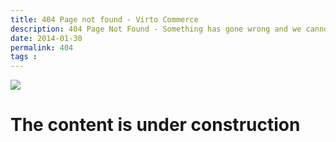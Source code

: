 ```yaml
---
title: 404 Page not found - Virto Commerce
description: 404 Page Not Found - Something has gone wrong and we cannot find the page you are looking for.
date: 2014-01-30
permalink: 404
tags : 
---
```

<div class="main">
    <div class="section section--empty">
        <div class="section__inner container">
            <div class="row align-items-center flex-column">
                <div class="col-lg-6">
                    <img src="../assets/images/empty-page.png" class="section__pic">
                </div>
                <div class="col-lg-6">
                    <h1 class="section__t">The content is under construction</h1>
                </div>
            </div>
        </div>
    </div>
</div>
